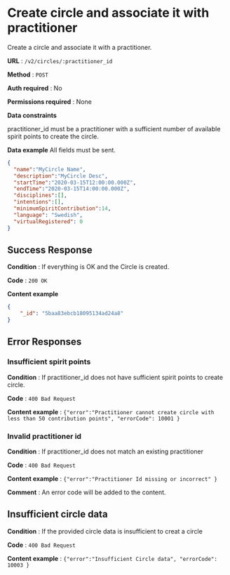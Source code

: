 # Create circle and associate it with practitioner

Create a circle and associate it with a practitioner.

**URL** : `/v2/circles/:practitioner_id`

**Method** : `POST`

**Auth required** : No

**Permissions required** : None

**Data constraints**

practitioner_id must be a practitioner with a sufficient number of
available spirit points to create the circle.

**Data example** All fields must be sent.

```json
{
  "name":"MyCircle Name",
  "description":"MyCircle Desc",
  "startTime":"2020-03-15T12:00:00.000Z",
  "endTime":"2020-03-15T14:00:00.000Z",
  "disciplines":[],
  "intentions":[],
  "minimumSpiritContribution":14,
  "language": "Swedish",
  "virtualRegistered": 0
}
```

## Success Response

**Condition** : If everything is OK and the Circle is created.

**Code** : `200 OK`

**Content example**

```json
{
    "_id": "5baa83ebcb18095134ad24a8"
}
```

## Error Responses

### Insufficient spirit points

**Condition** : If practitioner_id does not have sufficient spirit points to create circle.

**Code** : `400 Bad Request`

**Content example** : `{"error":"Practitioner cannot create circle with less than 50 contribution points", "errorCode": 10001 }`

### Invalid practitioner id

**Condition** : If practitioner_id does not match an existing practitioner

**Code** : `400 Bad Request`

**Content example** : `{"error":"Practitioner Id missing or incorrect" }`

**Comment** : An error code will be added to the content.

## Insufficient circle data

**Condition** : If the provided circle data is insufficient to creat a circle

**Code** : `400 Bad Request`

**Content example** : `{"error":"Insufficient Circle data", "errorCode": 10003 }`

